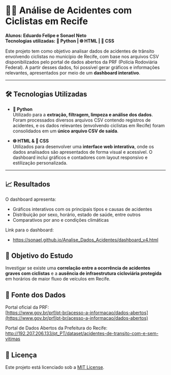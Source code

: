 # 🚴‍♂️ Análise de Acidentes com Ciclistas em Recife

**Alunos: Eduardo Felipe e Sonael Neto**  
**Tecnologias utilizadas: 🐍 Python | 🌐 HTML | 🎨 CSS**

Este projeto tem como objetivo analisar dados de acidentes de trânsito envolvendo ciclistas no município de Recife, com base nos arquivos CSV disponibilizados pelo portal de dados abertos da PRF (Polícia Rodoviária Federal). A partir desses dados, foi possível gerar gráficos e informações relevantes, apresentados por meio de um **dashboard interativo**.

---

## 🛠️ Tecnologias Utilizadas

- **🐍 Python**  
  Utilizado para a **extração, filtragem, limpeza e análise dos dados**. Foram processados diversos arquivos CSV contendo registros de acidentes, e os dados relevantes (envolvendo ciclistas em Recife) foram consolidados em um **único arquivo CSV de saída**.

- **🌐 HTML & 🎨 CSS**  
  Utilizados para desenvolver uma **interface web interativa**, onde os dados analisados são apresentados de forma visual e acessível. O dashboard inclui gráficos e contadores com layout responsivo e estilização personalizada.

---


## 📈 Resultados

O dashboard apresenta:
- Gráficos interativos com os principais tipos e causas de acidentes
- Distribuição por sexo, horário, estado de saúde, entre outros
- Comparativos por ano e condições climáticas

Link para o dashboard:
- https://sonael.github.io/Analise_Dados_Acidentes/dashboard_v4.html

## 📌 Objetivo do Estudo

Investigar se existe uma **correlação entre a ocorrência de acidentes graves com ciclistas** e a **ausência de infraestrutura cicloviária protegida** em horários de maior fluxo de veículos em Recife.

## 🔗 Fonte dos Dados

Portal oficial da PRF:  
[https://www.gov.br/prf/pt-br/acesso-a-informacao/dados-abertos](https://www.gov.br/prf/pt-br/acesso-a-informacao/dados-abertos)

Portal de Dados Abertos da Prefeitura do Recife:  
http://192.207.206.133/pt_PT/dataset/acidentes-de-transito-com-e-sem-vitimas

## 📃 Licença

Este projeto está licenciado sob a [MIT License](LICENSE).
